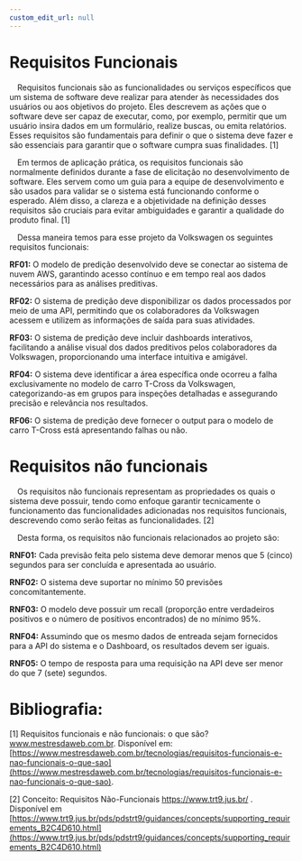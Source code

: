 ```yaml
---
custom_edit_url: null
---
```


# Requisitos Funcionais

&emsp;Requisitos funcionais são as funcionalidades ou serviços específicos que um sistema de software deve realizar para atender às necessidades dos usuários ou aos objetivos do projeto. Eles descrevem as ações que o software deve ser capaz de executar, como, por exemplo, permitir que um usuário insira dados em um formulário, realize buscas, ou emita relatórios. Esses requisitos são fundamentais para definir o que o sistema deve fazer e são essenciais para garantir que o software cumpra suas finalidades. [1]

&emsp;Em termos de aplicação prática, os requisitos funcionais são normalmente definidos durante a fase de elicitação no desenvolvimento de software. Eles servem como um guia para a equipe de desenvolvimento e são usados para validar se o sistema está funcionando conforme o esperado. Além disso, a clareza e a objetividade na definição desses requisitos são cruciais para evitar ambiguidades e garantir a qualidade do produto final. [1]

&emsp;Dessa maneira temos para esse projeto da Volkswagen os seguintes requisitos funcionais:

**RF01:** O modelo de predição desenvolvido deve se conectar ao sistema de nuvem AWS, garantindo acesso contínuo e em tempo real aos dados necessários para as análises preditivas.

**RF02:** O sistema de predição deve disponibilizar os dados processados por meio de uma API, permitindo que os colaboradores da Volkswagen acessem e utilizem as informações de saída para suas atividades.

**RF03:** O sistema de predição deve incluir dashboards interativos, facilitando a análise visual dos dados preditivos pelos colaboradores da Volkswagen, proporcionando uma interface intuitiva e amigável.

**RF04:** O sistema deve identificar a área específica onde ocorreu a falha exclusivamente no modelo de carro T-Cross da Volkswagen, categorizando-as em grupos para inspeções detalhadas e assegurando precisão e relevância nos resultados.


**RF06:** O sistema de predição deve fornecer o output para o modelo de carro T-Cross está apresentando falhas ou não.


# Requisitos não funcionais

&emsp;Os requisitos não funcionais representam as propriedades os quais o sistema deve possuir, tendo como enfoque garantir tecnicamente o funcionamento das funcionalidades adicionadas nos requisitos funcionais, descrevendo como serão feitas as funcionalidades. [2]

&emsp;Desta forma, os requisitos não funcionais relacionados ao projeto são:

**RNF01:** Cada previsão feita pelo sistema deve demorar menos que 5 (cinco) segundos para ser concluída e apresentada ao usuário.

**RNF02:** O sistema deve suportar no mínimo 50 previsões concomitantemente.

**RNF03:** O modelo deve possuir um recall (proporção entre verdadeiros positivos e o número de positivos encontrados) de no mínimo 95%.

**RNF04:** Assumindo que os mesmo dados de entreada sejam fornecidos para a API do sistema e o Dashboard, os resultados devem ser iguais.

**RNF05:** O tempo de resposta para uma requisição na API deve ser menor do que 7 (sete) segundos.

# Bibliografia:
[1] Requisitos funcionais e não funcionais: o que são? www.mestresdaweb.com.br. Disponível em: [https://www.mestresdaweb.com.br/tecnologias/requisitos-funcionais-e-nao-funcionais-o-que-sao](https://www.mestresdaweb.com.br/tecnologias/requisitos-funcionais-e-nao-funcionais-o-que-sao).

[2] Conceito: Requisitos Não-Funcionais https://www.trt9.jus.br/ . Disponível em [https://www.trt9.jus.br/pds/pdstrt9/guidances/concepts/supporting_requirements_B2C4D610.html](https://www.trt9.jus.br/pds/pdstrt9/guidances/concepts/supporting_requirements_B2C4D610.html)

‌